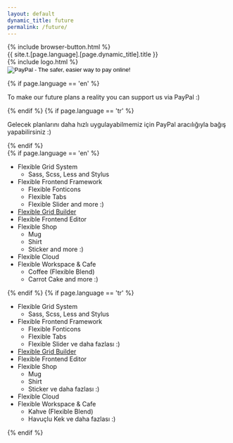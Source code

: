 ```yaml
---
layout: default
dynamic_title: future
permalink: /future/
---
```


<div class="dn-browser">
  <div class="dn-browser-header">
    {% include browser-button.html %}
    <div class="dn-style--title">{{ site.t.[page.language].[page.dynamic_title].title }}</div>
    {% include logo.html %}
  </div>
  <div class="dn-browser-body">
    <div class="dn-browser-body__item">
      <div class="dn-content">
        <form action="https://www.paypal.com/cgi-bin/webscr" method="post" target="_top">
          <input type="hidden" name="cmd" value="_s-xclick">
          <input type="hidden" name="hosted_button_id" value="NHEUHUB8863NS">
          <input type="image" src="/img/paypal-logo.svg" border="0" name="submit" alt="PayPal - The safer, easier way to pay online!">
          <img alt="" border="0" src="https://www.paypalobjects.com/tr_TR/i/scr/pixel.gif" width="1" height="1" alt="PayPal">
        </form>
        <div class="dn-space-16"></div>
        {% if page.language == 'en' %}
          <p>To make our future plans a reality you can support us via PayPal :)</p>
        {% endif %}
        {% if page.language == 'tr' %}
          <p>Gelecek planlarını daha hızlı uygulayabilmemiz için PayPal aracılığıyla bağış yapabilirsiniz :)</p>
        {% endif %}
        <div class="dn-space-16"></div>
        {% if page.language == 'en' %}
          <ul>
            <li>Flexible Grid System
              <ul>
                <li>Sass, Scss, Less and Stylus</li>
              </ul>
            </li>
            <li>Flexible Frontend Framework
              <ul>
                <li>Flexible Fonticons</li>
                <li>Flexible Tabs</li>
                <li>Flexible Slider and more :)</li>
              </ul>
            </li>
            <li><a href="https://github.com/flexiblegs/grid-builder">Flexible Grid Builder</a></li>
            <li>Flexible Frontend Editor</li>
            <li>Flexible Shop
              <ul>
                <li>Mug</li>
                <li>Shirt</li>
                <li>Sticker and more :)</li>
              </ul>
            </li>
            <li>Flexible Cloud</li>
            <li>Flexible Workspace &amp; Cafe
              <ul>
                <li>Coffee (Flexible Blend)</li>
                <li>Carrot Cake and more :)</li>
              </ul>
            </li>
          </ul>
        {% endif %}
        {% if page.language == 'tr' %}
          <ul>
            <li>Flexible Grid System
              <ul>
                <li>Sass, Scss, Less and Stylus</li>
              </ul>
            </li>
            <li>Flexible Frontend Framework
              <ul>
                <li>Flexible Fonticons</li>
                <li>Flexible Tabs</li>
                <li>Flexible Slider ve daha fazlası :)</li>
              </ul>
            </li>
            <li><a href="https://github.com/flexiblegs/grid-builder">Flexible Grid Builder</a></li>
            <li>Flexible Frontend Editor</li>
            <li>Flexible Shop
              <ul>
                <li>Mug</li>
                <li>Shirt</li>
                <li>Sticker ve daha fazlası :)</li>
              </ul>
            </li>
            <li>Flexible Cloud</li>
            <li>Flexible Workspace &amp; Cafe
              <ul>
                <li>Kahve (Flexible Blend)</li>
                <li>Havuçlu Kek ve daha fazlası :)</li>
              </ul>
            </li>
          </ul>
        {% endif %}
      </div>
    </div>
  </div>
</div>
